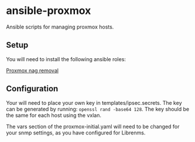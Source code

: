 # ansible-proxmox
Ansible scripts for managing proxmox hosts.

## Setup
You will need to install the following ansible roles:

[Proxmox nag removal](https://github.com/ironicbadger/ansible-role-proxmox-nag-removal) 


## Configuration

Your will need to place your own key in templates/ipsec.secrets. The key can be generated by running: ``openssl rand -base64 128``. The key should be the same for each host using the vxlan.

The vars section of the proxmox-initial.yaml will need to be changed for your snmp settings, as you have configured for Librenms.

